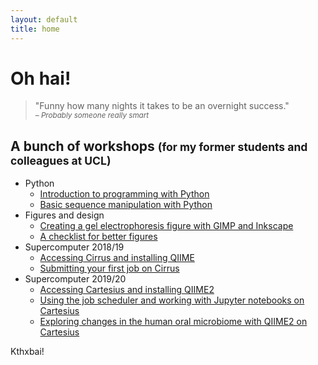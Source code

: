 ```yaml
---
layout: default
title: home
---
```


# Oh hai!

<blockquote>"Funny how many nights it takes to be an overnight success."<br>
<cite><small>– Probably someone really smart</small></cite></blockquote>

## A bunch of workshops <small>(for my former students and colleagues at UCL)</small>

* Python
  * [Introduction to programming with Python](\splats\python1)
  * [Basic sequence manipulation with Python](\splats\python2)
* Figures and design
  * [Creating a gel electrophoresis figure with GIMP and Inkscape](\splats\figure1)
  * [A checklist for better figures](\splats\figure_checklist)
* Supercomputer 2018/19
  * [Accessing Cirrus and installing QIIME](\splats\hpc1)
  * [Submitting your first job on Cirrus](\splats\hpc2)
* Supercomputer 2019/20
  * [Accessing Cartesius and installing QIIME2](\splats\hpc_cartesius1)
  * [Using the job scheduler and working with Jupyter notebooks on Cartesius](\splats\hpc_cartesius2)
  * [Exploring changes in the human oral microbiome with QIIME2 on Cartesius](\splats\hpc_cartesius3)

Kthxbai!